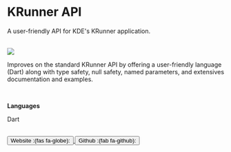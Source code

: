 # KRunner API



A user-friendly API for KDE's KRunner application.


<br>


<image src="https://github.com/Merrit/krunner-dart/blob/8dee34a008fae6883d3e2822af92c4afa33b30da/assets/images/promo/promo.png?raw=true">


<br>


Improves on the standard KRunner API by offering a user-friendly language (Dart)
along with type safety, null safety, named parameters,  and extensives
documentation and examples.


<br>



**Languages**

Dart


<br>


<a href="https://pub.dev/packages/krunner">
  <button class="custom-button">
    Website :(fas fa-globe):
  </button>
</a>

<a href="https://github.com/Merrit/krunner-dart">
  <button class="custom-button">
    Github :(fab fa-github):
  </button>
</a>


<div class="medium-area-spacer"></div>

